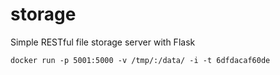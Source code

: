 # storage
Simple RESTful file storage server with Flask

```
docker run -p 5001:5000 -v /tmp/:/data/ -i -t 6dfdacaf60de
```